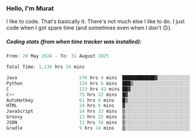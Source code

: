 ### Hello, I'm Murat

I like to code. That's basically it. There's not much else I like to do. I just code when I got spare time (and sometimes even when I don't 🙃).

##### Coding stats (from when time tracker was installed):
<!--START_SECTION:wakatime-->

```cpp
From: 29 May 2024 - To: 31 August 2025

Total Time: 1,136 hrs 24 mins

Java                       576 hrs 4 mins  ████████████▓░░░░░░░░░░░░   50.40 %
Python                     154 hrs 6 mins  ███▒░░░░░░░░░░░░░░░░░░░░░   13.48 %
C                          123 hrs 42 mins ██▓░░░░░░░░░░░░░░░░░░░░░░   10.82 %
C++                        75 hrs 22 mins  █▓░░░░░░░░░░░░░░░░░░░░░░░   06.59 %
AutoHotkey                 61 hrs 6 mins   █▒░░░░░░░░░░░░░░░░░░░░░░░   05.35 %
HTML                       24 hrs 8 mins   ▓░░░░░░░░░░░░░░░░░░░░░░░░   02.11 %
JavaScript                 14 hrs 33 mins  ▒░░░░░░░░░░░░░░░░░░░░░░░░   01.27 %
Groovy                     13 hrs 25 mins  ▒░░░░░░░░░░░░░░░░░░░░░░░░   01.17 %
JSON                       12 hrs 38 mins  ▒░░░░░░░░░░░░░░░░░░░░░░░░   01.11 %
Gradle                     9 hrs 24 mins   ▒░░░░░░░░░░░░░░░░░░░░░░░░   00.82 %
```

<!--END_SECTION:wakatime-->
